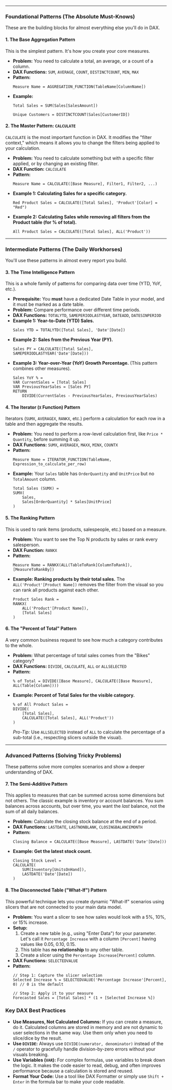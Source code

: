 
---

### Foundational Patterns (The Absolute Must-Knows)

These are the building blocks for almost everything else you'll do in DAX.

#### 1. The Base Aggregation Pattern
This is the simplest pattern. It's how you create your core measures.

*   **Problem:** You need to calculate a total, an average, or a count of a column.
*   **DAX Functions:** `SUM`, `AVERAGE`, `COUNT`, `DISTINCTCOUNT`, `MIN`, `MAX`
*   **Pattern:**
    ```dax
    Measure Name = AGGREGATION_FUNCTION(TableName[ColumnName])
    ```
*   **Example:**
    ```dax
    Total Sales = SUM(Sales[SalesAmount])
    ```
    ```dax
    Unique Customers = DISTINCTCOUNT(Sales[CustomerID])
    ```

#### 2. The Master Pattern: `CALCULATE`
`CALCULATE` is the most important function in DAX. It modifies the "filter context," which means it allows you to change the filters being applied to your calculation.

*   **Problem:** You need to calculate something but with a specific filter applied, or by changing an existing filter.
*   **DAX Function:** `CALCULATE`
*   **Pattern:**
    ```dax
    Measure Name = CALCULATE([Base Measure], Filter1, Filter2, ...)
    ```
*   **Example 1: Calculating Sales for a specific category.**
    ```dax
    Red Product Sales = CALCULATE([Total Sales], 'Product'[Color] = "Red")
    ```
*   **Example 2: Calculating Sales while removing all filters from the Product table (for % of total).**
    ```dax
    All Product Sales = CALCULATE([Total Sales], ALL('Product'))
    ```

---

### Intermediate Patterns (The Daily Workhorses)

You'll use these patterns in almost every report you build.

#### 3. The Time Intelligence Pattern
This is a whole family of patterns for comparing data over time (YTD, YoY, etc.).

*   **Prerequisite:** You **must** have a dedicated Date Table in your model, and it must be marked as a date table.
*   **Problem:** Compare performance over different time periods.
*   **DAX Functions:** `TOTALYTD`, `SAMEPERIODLASTYEAR`, `DATEADD`, `DATESINPERIOD`
*   **Example 1: Year-to-Date (YTD) Sales.**
    ```dax
    Sales YTD = TOTALYTD([Total Sales], 'Date'[Date])
    ```
*   **Example 2: Sales from the Previous Year (PY).**
    ```dax
    Sales PY = CALCULATE([Total Sales], SAMEPERIODLASTYEAR('Date'[Date]))
    ```
*   **Example 3: Year-over-Year (YoY) Growth Percentage.** (This pattern combines other measures).
    ```dax
    Sales YoY % = 
    VAR CurrentSales = [Total Sales]
    VAR PreviousYearSales = [Sales PY]
    RETURN
        DIVIDE(CurrentSales - PreviousYearSales, PreviousYearSales)
    ```

#### 4. The Iterator (`X` Function) Pattern
Iterators (`SUMX`, `AVERAGEX`, `RANKX`, etc.) perform a calculation for each row in a table and then aggregate the results.

*   **Problem:** You need to perform a row-level calculation first, like `Price * Quantity`, before summing it up.
*   **DAX Functions:** `SUMX`, `AVERAGEX`, `MAXX`, `MINX`, `COUNTX`
*   **Pattern:**
    ```dax
    Measure Name = ITERATOR_FUNCTION(TableName, Expression_to_calculate_per_row)
    ```
*   **Example:** Your `Sales` table has `OrderQuantity` and `UnitPrice` but no `TotalAmount` column.
    ```dax
    Total Sales (SUMX) = 
    SUMX(
        Sales, 
        Sales[OrderQuantity] * Sales[UnitPrice]
    )
    ```

#### 5. The Ranking Pattern
This is used to rank items (products, salespeople, etc.) based on a measure.

*   **Problem:** You want to see the Top N products by sales or rank every salesperson.
*   **DAX Function:** `RANKX`
*   **Pattern:**
    ```dax
    Measure Name = RANKX(ALL(TableToRank[ColumnToRank]), [MeasureToRankBy])
    ```
*   **Example: Ranking products by their total sales.** The `ALL('Product'[Product Name])` removes the filter from the visual so you can rank all products against each other.
    ```dax
    Product Sales Rank = 
    RANKX(
        ALL('Product'[Product Name]), 
        [Total Sales]
    )
    ```

#### 6. The "Percent of Total" Pattern
A very common business request to see how much a category contributes to the whole.

*   **Problem:** What percentage of total sales comes from the "Bikes" category?
*   **DAX Functions:** `DIVIDE`, `CALCULATE`, `ALL` or `ALLSELECTED`
*   **Pattern:**
    ```dax
    % of Total = DIVIDE([Base Measure], CALCULATE([Base Measure], ALL(Table[Column])))
    ```
*   **Example: Percent of Total Sales for the visible category.**
    ```dax
    % of All Product Sales = 
    DIVIDE(
        [Total Sales], 
        CALCULATE([Total Sales], ALL('Product'))
    )
    ```
    *Pro-Tip:* Use `ALLSELECTED` instead of `ALL` to calculate the percentage of a sub-total (i.e., respecting slicers outside the visual).

---

### Advanced Patterns (Solving Tricky Problems)

These patterns solve more complex scenarios and show a deeper understanding of DAX.

#### 7. The Semi-Additive Pattern
This applies to measures that can be summed across some dimensions but not others. The classic example is inventory or account balances. You sum balances across accounts, but over time, you want the *last* balance, not the sum of all daily balances.

*   **Problem:** Calculate the closing stock balance at the end of a period.
*   **DAX Functions:** `LASTDATE`, `LASTNONBLANK`, `CLOSINGBALANCEMONTH`
*   **Pattern:**
    ```dax
    Closing Balance = CALCULATE([Base Measure], LASTDATE('Date'[Date]))
    ```
*   **Example: Get the latest stock count.**
    ```dax
    Closing Stock Level = 
    CALCULATE(
        SUM(Inventory[UnitsOnHand]),
        LASTDATE('Date'[Date])
    )
    ```

#### 8. The Disconnected Table ("What-If") Pattern
This powerful technique lets you create dynamic "What-If" scenarios using slicers that are not connected to your main data model.

*   **Problem:** You want a slicer to see how sales would look with a 5%, 10%, or 15% increase.
*   **Setup:**
    1.  Create a new table (e.g., using "Enter Data") for your parameter. Let's call it `Percentage Increase` with a column `[Percent]` having values like 0.05, 0.10, 0.15.
    2.  This table has **no relationship** to any other table.
    3.  Create a slicer using the `Percentage Increase[Percent]` column.
*   **DAX Functions:** `SELECTEDVALUE`
*   **Pattern:**
    ```dax
    // Step 1: Capture the slicer selection
    Selected Increase % = SELECTEDVALUE('Percentage Increase'[Percent], 0) // 0 is the default

    // Step 2: Apply it to your measure
    Forecasted Sales = [Total Sales] * (1 + [Selected Increase %])
    ```

### Key DAX Best Practices

*   **Use Measures, Not Calculated Columns:** If you can create a measure, do it. Calculated columns are stored in memory and are not dynamic to user selections in the same way. Use them only when you need to slice/dice by the result.
*   **Use `DIVIDE`:** Always use `DIVIDE(numerator, denominator)` instead of the `/` operator to gracefully handle division-by-zero errors without your visuals breaking.
*   **Use Variables (`VAR`):** For complex formulas, use variables to break down the logic. It makes the code easier to read, debug, and often improves performance because a calculation is stored and reused.
*   **Format Your Code:** Use a tool like DAX Formatter or simply use `Shift + Enter` in the formula bar to make your code readable.
